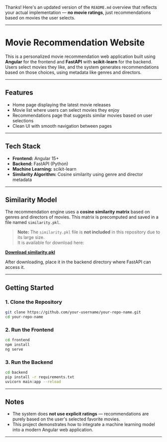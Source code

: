 Thanks! Here's an updated version of the `README.md` overview that reflects your actual implementation — **no movie ratings**, just recommendations based on movies the user selects.

---

# Movie Recommendation Website

This is a personalized movie recommendation web application built using **Angular** for the frontend and **FastAPI** with **scikit-learn** for the backend. Users select movies they like, and the system generates recommendations based on those choices, using metadata like genres and directors.

---

## Features

- Home page displaying the latest movie releases
- Movie list where users can select movies they enjoy
- Recommendations page that suggests similar movies based on user selections
- Clean UI with smooth navigation between pages

---

## Tech Stack

- **Frontend:** Angular 15+
- **Backend:** FastAPI (Python)
- **Machine Learning:** scikit-learn
- **Similarity Algorithm:** Cosine similarity using genre and director metadata

---

## Similarity Model

The recommendation engine uses a **cosine similarity matrix** based on genres and directors of movies. This matrix is precomputed and saved in a file named `similarity.pkl`.

> **Note:** The `similarity.pkl` file is **not included** in this repository due to its large size.  
> It is available for download here:

**[Download similarity.pkl](https://drive.google.com/drive/folders/1a0bfkRdiBcwpoABwjeJD5ZA08WwK17ws?usp=share_link)**

After downloading, place it in the backend directory where FastAPI can access it.

---

## Getting Started

### 1. Clone the Repository

```bash
git clone https://github.com/your-username/your-repo-name.git
cd your-repo-name
```

### 2. Run the Frontend

```bash
cd frontend
npm install
ng serve
```

### 3. Run the Backend

```bash
cd backend
pip install -r requirements.txt
uvicorn main:app --reload
```

---

## Notes

- The system does **not use explicit ratings** — recommendations are purely based on the user's selected favorite movies.
- This project demonstrates how to integrate a machine learning model into a modern Angular web application.

---
